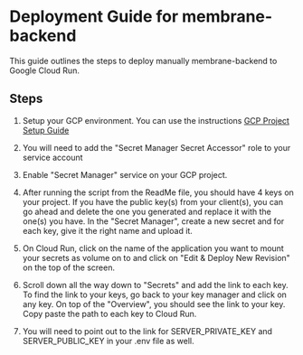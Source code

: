 # Deployment Guide for membrane-backend

This guide outlines the steps to deploy manually membrane-backend to Google Cloud Run.

## Steps
 1. Setup your GCP environment. You can use the instructions [GCP Project Setup Guide](https://github.com/ai-cfia/devops/blob/main/gcp-setup-script/gcp-project-setup-guide.md)

2.  You will need to add the "Secret Manager Secret Accessor" role to your service account

3. Enable "Secret Manager" service on your GCP project.

4. After running the script from the ReadMe file, you should have 4 keys on your project. If you have the public key(s) from your client(s), you can go ahead and delete the one you generated and replace it with the one(s) you have. In the "Secret Manager", create a new secret and for each key, give it the right name and upload it.

5. On Cloud Run, click on the name of the application you want to mount your secrets as volume on to and click on "Edit & Deploy New Revision" on the top of the screen.

6. Scroll down all the way down to "Secrets" and add the link to each key. To find the link to your keys, go back to your key manager and click on any key. On top of the "Overview", you should see the link to your key. Copy paste the path to each key to Cloud Run.

7. You will need to point out to the link for SERVER_PRIVATE_KEY and SERVER_PUBLIC_KEY in your .env file as well.